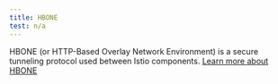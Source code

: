```yaml
---
title: HBONE
test: n/a
---
```


HBONE (or HTTP-Based Overlay Network Environment) is a secure tunneling protocol used between Istio components.
[Learn more about HBONE](/docs/ambient/architecture/tls-tunnel/)
